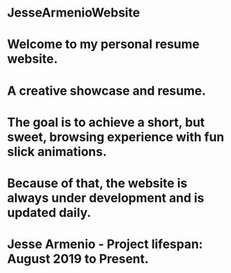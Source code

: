 # JesseArmenioWebsite
# Welcome to my personal resume website.
# A creative showcase and resume.
# The goal is to achieve a short, but sweet, browsing experience with fun slick animations.
# Because of that, the website is always under development and is updated daily.
# Jesse Armenio - Project lifespan: August 2019 to Present.
